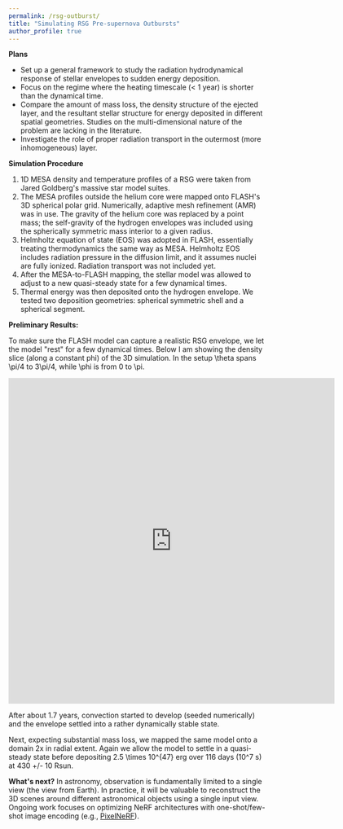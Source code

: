 ```yaml
---
permalink: /rsg-outburst/
title: "Simulating RSG Pre-supernova Outbursts"
author_profile: true
---
```

**Plans**
- Set up a general framework to study the radiation hydrodynamical response of stellar envelopes to sudden energy deposition.
- Focus on the regime where the heating timescale (< 1 year) is shorter than the dynamical time.
- Compare the amount of mass loss, the density structure of the ejected layer, and the resultant stellar structure for energy deposited in different spatial geometries. Studies on the multi-dimensional nature of the problem are lacking in the literature.
- Investigate the role of proper radiation transport in the outermost (more inhomogeneous) layer.

**Simulation Procedure**
1. 1D MESA density and temperature profiles of a RSG were taken from Jared Goldberg's massive star model suites. 
2. The MESA profiles outside the helium core were mapped onto FLASH's 3D spherical polar grid. Numerically, adaptive mesh refinement (AMR) was in use. The gravity of the helium core was replaced by a point mass; the self-gravity of the hydrogen envelopes was included using the spherically symmetric mass interior to a given radius. 
3. Helmholtz equation of state (EOS) was adopted in FLASH, essentially treating thermodynamics the same way as MESA. Helmholtz EOS includes radiation pressure in the diffusion limit, and it assumes nuclei are fully ionized. Radiation transport was not included yet.
4. After the MESA-to-FLASH mapping, the stellar model was allowed to adjust to a new quasi-steady state for a few dynamical times.
5. Thermal energy was then deposited onto the hydrogen envelope. We tested two deposition geometries: spherical symmetric shell and a spherical segment. 

**Preliminary Results:**

To make sure the FLASH model can capture a realistic RSG envelope, we let the model "rest" for a few dynamical times. Below I am showing the density slice (along a constant phi) of the 3D simulation. In the setup \theta spans \pi/4 to 3\pi/4, while \phi is from 0 to \pi.

<iframe src="https://player.vimeo.com/video/621738870" width="640" height="640" frameborder="0" allow="autoplay; fullscreen; picture-in-picture" allowfullscreen></iframe>

After about 1.7 years, convection started to develop (seeded numerically) and the envelope settled into a rather dynamically stable state.

Next, expecting substantial mass loss, we mapped the same model onto a domain 2x in radial extent. Again we allow the model to settle in a quasi-steady state before depositing 2.5 \times 10^{47} erg over 116 days (10^7 s) at 430 +/- 10 Rsun.


**What's next?** 
In astronomy, observation is fundamentally limited to a single view (the view from Earth). In practice, it will be valuable to reconstruct the 3D scenes around different astronomical objects using a single input view. Ongoing work focuses on optimizing NeRF architectures with one-shot/few-shot image encoding (e.g., [PixelNeRF](https://github.com/sxyu/pixel-nerf)).
